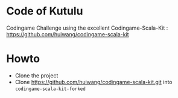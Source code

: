 # Code of Kutulu

Codingame Challenge using the excellent Codingame-Scala-Kit : https://github.com/huiwang/codingame-scala-kit

# Howto

  * Clone the project
  * Clone https://github.com/huiwang/codingame-scala-kit.git into `codingame-scala-kit-forked`
